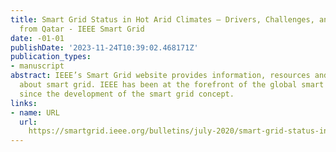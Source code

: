 ```yaml
---
title: Smart Grid Status in Hot Arid Climates – Drivers, Challenges, and Lessons Learned
  from Qatar - IEEE Smart Grid
date: -01-01
publishDate: '2023-11-24T10:39:02.468171Z'
publication_types:
- manuscript
abstract: IEEE’s Smart Grid website provides information, resources and expertise
  about smart grid. IEEE has been at the forefront of the global smart grid movement
  since the development of the smart grid concept.
links:
- name: URL
  url: 
    https://smartgrid.ieee.org/bulletins/july-2020/smart-grid-status-in-hot-arid-climates-drivers-challenges-and-lessons-learned-from-qatar
---
```

